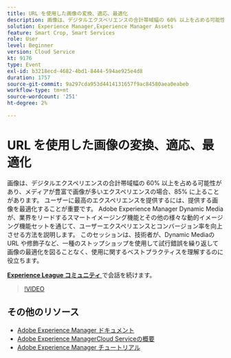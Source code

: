 ```yaml
---
title: URL を使用した画像の変換、適応、最適化
description: 画像は、デジタルエクスペリエンスの合計帯域幅の 60% 以上を占める可能性があり、メディアが豊富で画像が多いエクスペリエンスの場合、85% に上ることがあります。 ユーザーに最高のエクスペリエンスを提供するには、提供する画像を最適化することが重要です。 Adobe Experience Manager Dynamic Mediaが、業界をリードするスマートイメージング機能とその他の様々な動的イメージング機能セットを通じて、ユーザーエクスペリエンスとコンバージョン率を向上させる方法を説明します。 このセッションは、技術者が、Dynamic Mediaの URL や修飾子など、一種のストップショップを使用して試行錯誤を繰り返して画像の最適化を図ることなく、使用に関するベストプラクティスを理解するのに役立ちます。
solution: Experience Manager,Experience Manager Assets
feature: Smart Crop, Smart Services
role: User
level: Beginner
version: Cloud Service
kt: 9176
type: Event
exl-id: b3218ecd-4682-4bd1-8444-594ae925e4d8
duration: 1757
source-git-commit: 9a297cda953d4414131657f9ac84580aea0eabeb
workflow-type: tm+mt
source-wordcount: '251'
ht-degree: 2%

---
```


# URL を使用した画像の変換、適応、最適化

画像は、デジタルエクスペリエンスの合計帯域幅の 60% 以上を占める可能性があり、メディアが豊富で画像が多いエクスペリエンスの場合、85% に上ることがあります。 ユーザーに最高のエクスペリエンスを提供するには、提供する画像を最適化することが重要です。 Adobe Experience Manager Dynamic Mediaが、業界をリードするスマートイメージング機能とその他の様々な動的イメージング機能セットを通じて、ユーザーエクスペリエンスとコンバージョン率を向上させる方法を説明します。 このセッションは、技術者が、Dynamic Mediaの URL や修飾子など、一種のストップショップを使用して試行錯誤を繰り返して画像の最適化を図ることなく、使用に関するベストプラクティスを理解するのに役立ちます。

**[Experience League コミュニティ ](https://adobe.ly/3F58miP)** で会話を続けます。

>[!VIDEO](https://video.tv.adobe.com/v/337847/?quality=12&learn=on&hidetitle=true)

## その他のリソース

- [Adobe Experience Manager ドキュメント ](https://experienceleague.adobe.com/docs/experience-manager-cloud-service.html)
- [Adobe Experience ManagerCloud Serviceの概要 ](https://experienceleague.adobe.com/docs/experience-manager-cloud-service/overview/home.html)
- [Adobe Experience Manager チュートリアル](https://experienceleague.adobe.com/docs/experience-manager-tutorials.html)
